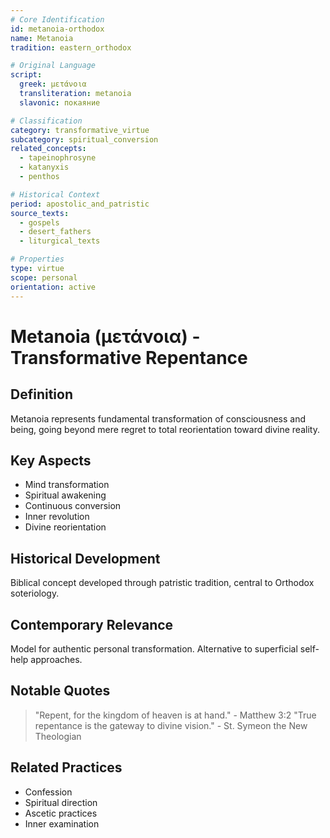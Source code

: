 ```yaml
---
# Core Identification
id: metanoia-orthodox
name: Metanoia
tradition: eastern_orthodox

# Original Language
script:
  greek: μετάνοια
  transliteration: metanoia
  slavonic: покаяние

# Classification
category: transformative_virtue
subcategory: spiritual_conversion
related_concepts:
  - tapeinophrosyne
  - katanyxis
  - penthos

# Historical Context
period: apostolic_and_patristic
source_texts:
  - gospels
  - desert_fathers
  - liturgical_texts

# Properties
type: virtue
scope: personal
orientation: active
---
```


# Metanoia (μετάνοια) - Transformative Repentance

## Definition
Metanoia represents fundamental transformation of consciousness and being, going beyond mere regret to total reorientation toward divine reality.

## Key Aspects
- Mind transformation
- Spiritual awakening
- Continuous conversion
- Inner revolution
- Divine reorientation

## Historical Development
Biblical concept developed through patristic tradition, central to Orthodox soteriology.

## Contemporary Relevance
Model for authentic personal transformation. Alternative to superficial self-help approaches.

## Notable Quotes
> "Repent, for the kingdom of heaven is at hand." - Matthew 3:2
> "True repentance is the gateway to divine vision." - St. Symeon the New Theologian

## Related Practices
- Confession
- Spiritual direction
- Ascetic practices
- Inner examination